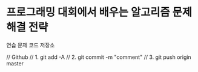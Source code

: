 # 프로그래밍 대회에서 배우는 알고리즘 문제 해결 전략

연습 문제 코드 저장소

// Github
// 1. git add -A
// 2. git commit -m "comment"
// 3. git push origin master
